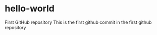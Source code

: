 # hello-world
First GitHub repository
This is the first github commit in the first github repository
